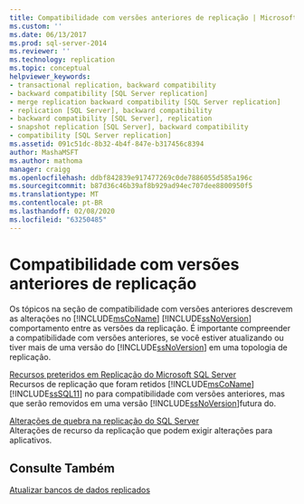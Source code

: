 ```yaml
---
title: Compatibilidade com versões anteriores de replicação | Microsoft Docs
ms.custom: ''
ms.date: 06/13/2017
ms.prod: sql-server-2014
ms.reviewer: ''
ms.technology: replication
ms.topic: conceptual
helpviewer_keywords:
- transactional replication, backward compatibility
- backward compatibility [SQL Server replication]
- merge replication backward compatibility [SQL Server replication]
- replication [SQL Server], backward compatibility
- backward compatibility [SQL Server], replication
- snapshot replication [SQL Server], backward compatibility
- compatibility [SQL Server replication]
ms.assetid: 091c51dc-8b32-4b4f-847e-b317456c8394
author: MashaMSFT
ms.author: mathoma
manager: craigg
ms.openlocfilehash: ddbf842839e917477269c0de7886055d585a196c
ms.sourcegitcommit: b87d36c46b39af8b929ad94ec707dee8800950f5
ms.translationtype: MT
ms.contentlocale: pt-BR
ms.lasthandoff: 02/08/2020
ms.locfileid: "63250485"
---
```

# <a name="replication-backward-compatibility"></a>Compatibilidade com versões anteriores de replicação
  Os tópicos na seção de compatibilidade com versões anteriores descrevem as alterações no [!INCLUDE[msCoName](../../includes/msconame-md.md)] [!INCLUDE[ssNoVersion](../../includes/ssnoversion-md.md)] comportamento entre as versões da replicação. É importante compreender a compatibilidade com versões anteriores, se você estiver atualizando ou tiver mais de uma versão do [!INCLUDE[ssNoVersion](../../includes/ssnoversion-md.md)] em uma topologia de replicação.  
  
 [Recursos preteridos em Replicação do Microsoft SQL Server](deprecated-features-in-sql-server-replication.md)  
 Recursos de replicação que foram retidos [!INCLUDE[msCoName](../../includes/msconame-md.md)] [!INCLUDE[ssSQL11](../../includes/sssql11-md.md)] no para compatibilidade com versões anteriores, mas que serão removidos em uma versão [!INCLUDE[ssNoVersion](../../includes/ssnoversion-md.md)]futura do.  
  
 [Alterações de quebra na replicação do SQL Server](breaking-changes-in-sql-server-replication.md)  
 Alterações de recurso da replicação que podem exigir alterações para aplicativos.  
  
## <a name="see-also"></a>Consulte Também  
 [Atualizar bancos de dados replicados](../../database-engine/install-windows/upgrade-replicated-databases.md)  
  
  
